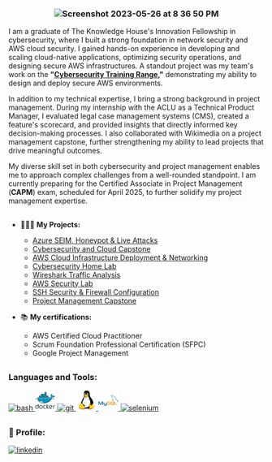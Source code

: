 <h3 align="center"><img width="900" alt="Screenshot 2023-05-26 at 8 36 50 PM" src="https://github.com/ellaowens/ellaowens/assets/114102710/08e211c5-2924-49cf-92de-8d3d9f8bcf29"></h3>


I am a graduate of The Knowledge House's Innovation Fellowship in cybersecurity, where I built a strong foundation in network security and AWS cloud security. I gained hands-on experience in developing and scaling cloud-native applications, optimizing security operations, and designing secure AWS infrastructures. A standout project was my team's work on the **"[Cybersecurity Training Range](https://github.com/cybertrainingrange/cybertraininingrange.io/blob/main/README.md),"** demonstrating my ability to design and deploy secure AWS environments.

In addition to my technical expertise, I bring a strong background in project management. During my internship with the ACLU as a Technical Product Manager, I evaluated legal case management systems (CMS), created a feature's scorecard, and provided insights that directly informed key decision-making processes. I also collaborated with Wikimedia on a project management capstone, further strengthening my ability to lead projects that drive meaningful outcomes.

My diverse skill set in both cybersecurity and project management enables me to approach complex challenges from a well-rounded standpoint. I am currently preparing for the Certified Associate in Project Management (**CAPM**) exam, scheduled for April 2025, to further solidify my project management expertise.

 ##

- 👩🏽‍💻 **My Projects:**
  - [Azure SEIM, Honeypot & Live Attacks](https://github.com/ellaowens/Azure-SEIM-Honeypot-Live-Attacks)
  - [Cybersecurity and Cloud Capstone](https://github.com/ellaowens/Cybersecurity-and-Cloud-Security-Capstone)
  - [AWS Cloud Infrastructure Deployment & Networking](https://github.com/ellaowens/AWS-Cloud-Infrastructure-Deployment-and-Networking)
  - [Cybersecurity Home Lab](https://github.com/ellaowens/Cybersecurity-Lab)
  - [Wireshark Traffic Analysis](https://github.com/ellaowens/Wireshark-Traffic-Analysis-Lab)  
  - [AWS Security Lab](https://github.com/ellaowens/AWS-Security-Lab)
  - [SSH Security & Firewall Configuration](https://github.com/ellaowens/SSH-Security-and-Firewall-Configuration-Lab)
  - [Project Management Capstone](https://github.com/ellaowens/Project-Manangement-Capstone)


- 📚 **My certifications:** 
  - AWS Certified Cloud Practitioner
  - Scrum Foundation Professional Certification (SFPC)
  - Google Project Management

    
## <h3 align="left">Languages and Tools:</h3>
<p align="left"> <a href="https://www.gnu.org/software/bash/" target="_blank" rel="noreferrer"> <img src="https://www.vectorlogo.zone/logos/gnu_bash/gnu_bash-icon.svg" alt="bash" width="40" height="40"/> </a> <a href="https://www.docker.com/" target="_blank" rel="noreferrer"> <img src="https://raw.githubusercontent.com/devicons/devicon/master/icons/docker/docker-original-wordmark.svg" alt="docker" width="40" height="40"/> </a> <a href="https://git-scm.com/" target="_blank" rel="noreferrer"> <img src="https://www.vectorlogo.zone/logos/git-scm/git-scm-icon.svg" alt="git" width="40" height="40"/> </a> <a href="https://www.linux.org/" target="_blank" rel="noreferrer"> <img src="https://raw.githubusercontent.com/devicons/devicon/master/icons/linux/linux-original.svg" alt="linux" width="40" height="40"/> </a> <a href="https://www.mysql.com/" target="_blank" rel="noreferrer"> <img src="https://raw.githubusercontent.com/devicons/devicon/master/icons/mysql/mysql-original-wordmark.svg" alt="mysql" width="40" height="40"/> </a> <a href="https://www.selenium.dev" target="_blank" rel="noreferrer"> <img src="https://raw.githubusercontent.com/detain/svg-logos/780f25886640cef088af994181646db2f6b1a3f8/svg/selenium-logo.svg" alt="selenium" width="40" height="40"/> </a> </p>

## <h3 align="left">🔗 Profile:</h3>
[![linkedin](https://img.shields.io/badge/linkedin-0A66C2?style=for-the-badge&logo=linkedin&logoColor=white)](https://www.linkedin.com/in/ellahowens)
